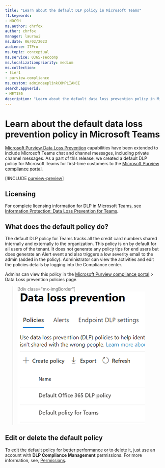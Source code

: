 ```yaml
---
title: "Learn about the default DLP policy in Microsoft Teams"
f1.keywords:
- NOCSH
ms.author: chrfox
author: chrfox
manager: laurawi
ms.date: 06/02/2023
audience: ITPro
ms.topic: conceptual
ms.service: O365-seccomp
ms.localizationpriority: medium
ms.collection: 
- tier1
- purview-compliance
ms.custom: admindeeplinkCOMPLIANCE
search.appverid: 
- MET150
description: "Learn about the default data loss prevention policy in Microsoft Teams"
---
```


# Learn about the default data loss prevention policy in Microsoft Teams

[Microsoft Purview Data Loss Prevention](dlp-learn-about-dlp.md) capabilities have been extended to include Microsoft Teams chat and channel messages, including private channel messages. As a part of this release, we created a default DLP policy for Microsoft Teams for first-time customers to the <a href="https://go.microsoft.com/fwlink/p/?linkid=2077149" target="_blank">Microsoft Purview compliance portal</a>.

[!INCLUDE [purview-preview](../includes/purview-preview.md)]

## Licensing

For complete licensing information for DLP in Microsoft Teams, see [Information Protection: Data Loss Prevention for Teams](/office365/servicedescriptions/microsoft-365-service-descriptions/microsoft-365-tenantlevel-services-licensing-guidance/microsoft-365-security-compliance-licensing-guidance#information-protection-data-loss-prevention-for-teams).

## What does the default policy do?

The default DLP policy for Teams tracks all the credit card numbers shared internally and externally to the organization. This policy is on by default for all users of the tenant. It does not generate any policy tips for end users but does generate an Alert event and also triggers a low severity email to the admin (added in the policy). Administrator can view the activities and edit the policies details by logging into the Compliance center.

Admins can view this policy in the [Microsoft Purview compliance portal](https://compliance.microsoft.com/compliancesettings) > Data Loss prevention policies page.


> [!div class="mx-imgBorder"]
> ![default Teams DLP policy.](../media/default-teams-dlp-policy.png)

## Edit or delete the default policy

To [edit the default policy for better performance or to delete it](dlp-create-deploy-policy.md), just use an account with **DLP Compliance Management** permissions. For more information, see, [Permissions](dlp-create-deploy-policy.md#permissions).
